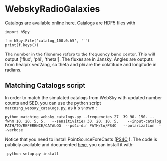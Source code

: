 # WebskyRadioGalaxies

Catalogs  are available online 
[here](https://portal.nersc.gov/project/sobs/users/Radio_WebSky/matched_catalogs/). Catalogs are HDF5 files with 

```
import h5py

f = h5py.File('catalog_100.0.h5', 'r')
print(f.keys())
```

The number in the filename refers to the frequency band center. This will output ['flux', 'phi', 'theta']. The fluxes are in Jansky. Angles are outputs from healpix vec2ang, so theta and phi are the colatitude and longitude in radians. 

## Matching Catalogs script 

In order to match the simulated catalogs from WebSky with updated number counts and SED, you can use the python script `matching_websky_catalogs.py`, as it's shown : 

```
python matching_websky_catalogs.py --frequencies 27  39 90. 150. --fwhm 10. 20. 5. 5.   --sensitivities 30. 20. 10. 5.    --input-catalog PATH/TO/REFERENCE/CATALOG  --ps4c-dir PATH/to/PS4C   --polarization  --verbose
```


Notice that you need to install PointSourceForeCasts ([PS4C](https://gitlab.com/giuse.puglisi/PS4C.git) ). 
The code is publicly available and documented [here](http://giuspugl.github.io/ps4c/index.html), you can install it with:  

```
 python setup.py install
```



